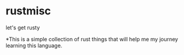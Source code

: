 # rustmisc
let's get rusty

*This is a simple collection of rust things that will help me my journey learning this language.
